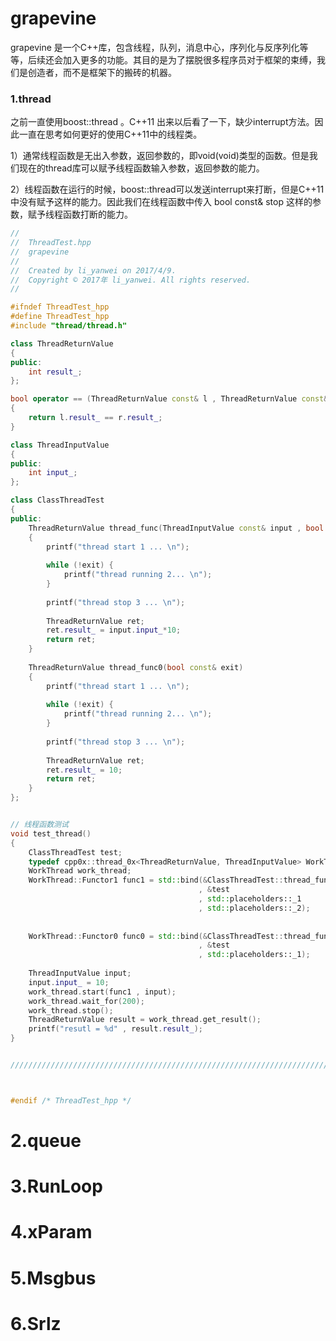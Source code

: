 # grapevine
grapevine 是一个C++库，包含线程，队列，消息中心，序列化与反序列化等等，后续还会加入更多的功能。其目的是为了摆脱很多程序员对于框架的束缚，我们是创造者，而不是框架下的搬砖的机器。

### 1.thread
之前一直使用boost::thread 。C++11 出来以后看了一下，缺少interrupt方法。因此一直在思考如何更好的使用C++11中的线程类。

1）通常线程函数是无出入参数，返回参数的，即void(void)类型的函数。但是我们现在的thread库可以赋予线程函数输入参数，返回参数的能力。

2）线程函数在运行的时候，boost::thread可以发送interrupt来打断，但是C++11中没有赋予这样的能力。因此我们在线程函数中传入 bool const& stop 这样的参数，赋予线程函数打断的能力。

``` C++
//
//  ThreadTest.hpp
//  grapevine
//
//  Created by li_yanwei on 2017/4/9.
//  Copyright © 2017年 li_yanwei. All rights reserved.
//

#ifndef ThreadTest_hpp
#define ThreadTest_hpp
#include "thread/thread.h"

class ThreadReturnValue
{
public:
    int result_;
};

bool operator == (ThreadReturnValue const& l , ThreadReturnValue const& r)
{
    return l.result_ == r.result_;
}

class ThreadInputValue
{
public:
    int input_;
};

class ClassThreadTest
{
public:
    ThreadReturnValue thread_func(ThreadInputValue const& input , bool const& exit)
    {
        printf("thread start 1 ... \n");
        
        while (!exit) {
            printf("thread running 2... \n"); 
        }
        
        printf("thread stop 3 ... \n");
        
        ThreadReturnValue ret;
        ret.result_ = input.input_*10;
        return ret;
    }
    
    ThreadReturnValue thread_func0(bool const& exit)
    {
        printf("thread start 1 ... \n");
        
        while (!exit) {
            printf("thread running 2... \n");
        }
        
        printf("thread stop 3 ... \n");
        
        ThreadReturnValue ret;
        ret.result_ = 10;
        return ret;
    }
};


// 线程函数测试
void test_thread()
{
    ClassThreadTest test;
    typedef cpp0x::thread_0x<ThreadReturnValue, ThreadInputValue> WorkThread;
    WorkThread work_thread;
    WorkThread::Functor1 func1 = std::bind(&ClassThreadTest::thread_func
                                          , &test
                                          , std::placeholders::_1
                                          , std::placeholders::_2);
    
    
    WorkThread::Functor0 func0 = std::bind(&ClassThreadTest::thread_func0
                                          , &test
                                          , std::placeholders::_1);
    
    ThreadInputValue input;
    input.input_ = 10;
    work_thread.start(func1 , input);
    work_thread.wait_for(200);
    work_thread.stop();
    ThreadReturnValue result = work_thread.get_result();
    printf("resutl = %d" , result.result_);
}


/////////////////////////////////////////////////////////////////////////////////////



#endif /* ThreadTest_hpp */


```


# 2.queue

# 3.RunLoop

# 4.xParam

# 5.Msgbus

# 6.Srlz



